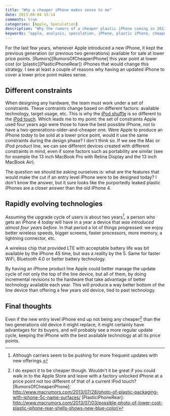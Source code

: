 ```yaml
---
title: "Why a cheaper iPhone makes sense to me"
date: 2013-08-04 15:14
comments: true
categories: [Apple, Speculation]
description: "Why the rumors of a cheaper plastic iPhone coming in 2013 make sense to me"
keywords: "apple, analysis, speculation, iPhone, plastic iPhone, cheaper iPhone"
---
```

For the last few years, whenever Apple introduced a new iPhone, it kept the previous generation (or previous two generations) available for sale at lower price points. [Rumors][RumorsOfCheaperiPhone] this year point at lower cost (or [plastic][PlasticiPhoneRear]) iPhones that would change this strategy. I see at least a couple of reasons why having an updated iPhone to cover a lower price point makes sense.

## Different constraints
When designing any hardware, the team must work under a set of constraints. These contraints change based on different factors: available technology, target usage, etc. This is why the [iPod shuffle][iPodShuffle] is so different to the [iPod touch][iPodTouch].
Which leads me to my point: the set of constraints Apple used four years ago were those to have the best possible iPhone, not to have a two-generations-older-and-cheaper one. Were Apple to produce an iPhone _today_ to be sold at a lower price point, would it use the same constraints during the design phase? I don't think so. If we see the Mac or iPod product line, we can see different devices created with different constraints in mind, even if some factors such as portability are similar (see for example the 13 inch MacBook Pro with Retina Display and the 13 inch MacBook Air).

The question we should be asking ourselves is: what are the features that would make the cut if an entry level iPhone were to be designed today? I don't know the answer, but it sure looks like the purportedly leaked plastic iPhones are a closer answer than the old iPhone 4.

## Rapidly evolving technologies
Assuming the upgrade cycle of users is about two years[^NewPlans], a person who gets an iPhone 4 _today_ will have in a year a device that _was introduced almost four years before_. In that period a lot of things progressed: we enjoy better wireless speeds, bigger screens, faster processors, more memory, a lightning connector, etc.

A wireless chip that provided LTE with acceptable battery life was bit available by the iPhone 4S time, but was a reality by the 5. Same for faster WiFi, Bluetooth 4.0 or better battery technology.

By having an iPhone product line Apple could better manage the update cycle of not only the top of the line device, but all of them, by doing incremental revisions to the hardware that take advantage of better technology available each year. This will produce a way better bottom of the line device than offering a few years old device, tied to past technology.

## Final thoughts
Even if the new entry level iPhone end up not being any cheaper[^CheaperThough] than the two generations old device it might replace, it might certainly have advantages for its buyers, and will probably see a more regular update cycle, keeping the iPhone with the best available technology at all its price points.

[iPodShuffle]: http://www.apple.com/ipod-shuffle/
[iPodTouch]: http://www.apple.com/ipod-touch/
[^NewPlans]: Although carriers seem to be pushing for more frequent updates with new offerings.
[^CheaperThough]: I do expect it to be cheaper though. Wouldn't it be great if you could walk in to the Apple Store and leave with a factory unlocked iPhone at a price point not too different of that of a current iPod touch?
[RumorsOfCheaperiPhone]: http://www.macrumors.com/2013/07/28/photo-of-plastic-packaging-with-iphone-5c-name-surfaces/
[PlasticiPhoneRear]: http://www.macrumors.com/2013/07/03/possible-photo-of-lower-cost-plastic-iphone-rear-shells-shows-new-blue-color/